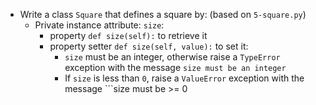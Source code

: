 - Write a class ```Square``` that defines a square by: (based on ```5-square.py```)
	- Private instance attribute: ```size```:
		- property ```def size(self):``` to retrieve it
		- property setter ```def size(self, value):``` to set it:
			- ```size``` must be an integer, otherwise raise a ```TypeError``` exception with the message ```size must be an integer```
			- If ```size``` is less than ```0```, raise a ```ValueError``` exception with the message ```size must be >= 0
